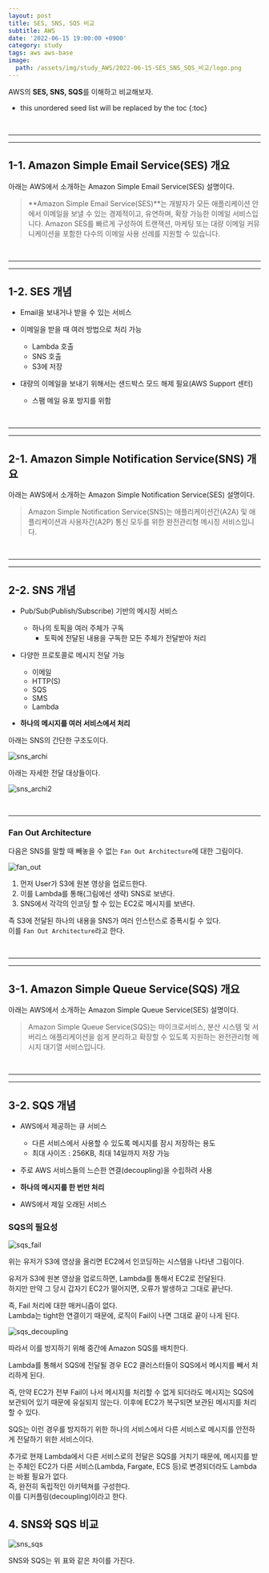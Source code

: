 ```yaml
---
layout: post
title: SES, SNS, SQS 비교
subtitle: AWS
date: '2022-06-15 19:00:00 +0900'
category: study
tags: aws aws-base
image:
  path: /assets/img/study_AWS/2022-06-15-SES_SNS_SQS_비교/logo.png
---
```


AWS의 **SES, SNS, SQS**를 이해하고 비교해보자.

<!--more-->

* this unordered seed list will be replaced by the toc
{:toc}

<br>
<hr/>
<hr/>

## 1-1. Amazon Simple Email Service(SES) 개요

아래는 AWS에서 소개하는 Amazon Simple Email Service(SES) 설명이다. 

> **Amazon Simple Email Service(SES)**는 개발자가 모든 애플리케이션 안에서 이메일을 보낼 수 있는 경제적이고, 유연하며, 확장 가능한 이메일 서비스입니다. Amazon SES를 빠르게 구성하여 트랜잭션, 마케팅 또는 대량 이메일 커뮤니케이션을 포함한 다수의 이메일 사용 선례를 지원할 수 있습니다.

<br>
<hr/>
<hr/>

## 1-2. SES 개념

* Email을 보내거나 받을 수 있는 서비스

* 이메일을 받을 때 여러 방법으로 처리 가능
    + Lambda 호출
    + SNS 호출
    + S3에 저장

* 대량의 이메일을 보내기 위해서는 샌드박스 모드 해제 필요(AWS Support 센터)
    + 스팸 메일 유포 방지를 위함

<br>
<hr/>
<hr/>

## 2-1. Amazon Simple Notification Service(SNS) 개요

아래는 AWS에서 소개하는 Amazon Simple Notification Service(SES) 설명이다. 

> Amazon Simple Notification Service(SNS)는 애플리케이션간(A2A) 및 애플리케이션과 사용자간(A2P) 통신 모두를 위한 완전관리형 메시징 서비스입니다.

<br>
<hr/>
<hr/>

## 2-2. SNS 개념

* Pub/Sub(Publish/Subscribe) 기반의 메시징 서비스
    + 하나의 토픽을 여러 주체가 구독
        - 토픽에 전달된 내용을 구독한 모든 주체가 전달받아 처리

* 다양한 프로토콜로 메시지 전달 가능
    + 이메일
    + HTTP(S)
    + SQS
    + SMS
    + Lambda

* **하나의 메시지를 여러 서비스에서 처리**

아래는 SNS의 간단한 구조도이다.

![sns_archi](/assets/img/study_AWS/2022-06-15-SES_SNS_SQS_비교/sns_archi.png)

아래는 자세한 전달 대상들이다.

![sns_archi2](/assets/img/study_AWS/2022-06-15-SES_SNS_SQS_비교/sns_archi2.png)

<br>
<hr>

### Fan Out Architecture

다음은 SNS를 말할 때 빼놓을 수 없는 `Fan Out Architecture`에 대한 그림이다.

![fan_out](/assets/img/study_AWS/2022-06-15-SES_SNS_SQS_비교/fan_out.png)

1. 먼저 User가 S3에 원본 영상을 업로드한다.
2. 이를 Lambda를 통해(그림에선 생략) SNS로 보낸다.
3. SNS에서 각각의 인코딩 할 수 있는 EC2로 메시지를 보낸다.

즉 S3에 전달된 하나의 내용을 SNS가 여러 인스턴스로 증폭시킬 수 있다.<br>
이를 `Fan Out Architecture`라고 한다.

<br>
<hr/>
<hr/>

## 3-1. Amazon Simple Queue Service(SQS) 개요

아래는 AWS에서 소개하는 Amazon Simple Queue Service(SES) 설명이다. 

> Amazon Simple Queue Service(SQS)는 마이크로서비스, 분산 시스템 및 서버리스 애플리케이션을 쉽게 분리하고 확장할 수 있도록 지원하는 완전관리형 메시지 대기열 서비스입니다.

<br>
<hr/>
<hr/>

## 3-2. SQS 개념

* AWS에서 제공하는 큐 서비스
    + 다른 서비스에서 사용할 수 있도록 메시지를 잠시 저장하는 용도
    + 최대 사이즈 : 256KB, 최대 14일까지 저장 가능

* 주로 AWS 서비스들의 느슨한 연결(decoupling)을 수립하려 사용

* **하나의 메시지를 한 번만 처리**

* AWS에서 제일 오래된 서비스

### SQS의 필요성

![sqs_fail](/assets/img/study_AWS/2022-06-15-SES_SNS_SQS_비교/sqs_fail.png)

위는 유저가 S3에 영상을 올리면 EC2에서 인코딩하는 시스템을 나타낸 그림이다.

유저가 S3에 원본 영상을 업로드하면, Lambda를 통해서 EC2로 전달된다.<br>
하지만 만약 그 당시 갑자기 EC2가 떨어지면, 오류가 발생하고 그대로 끝난다.

즉, Fail 처리에 대한 매커니즘이 없다.<br>
Lambda는 tight한 연결이기 때문에, 로직이 Fail이 나면 그대로 끝이 나게 된다.

![sqs_decoupling](/assets/img/study_AWS/2022-06-15-SES_SNS_SQS_비교/sqs_decoupling.png)

따라서 이를 방지하기 위해 중간에 Amazon SQS를 배치한다.

Lambda를 통해서 SQS에 전달될 경우 EC2 클러스터들이 SQS에서 메시지를 빼서 처리하게 된다.

즉, 만약 EC2가 전부 Fail이 나서 메시지를 처리할 수 없게 되더라도 메시지는 SQS에 보관되어 있기 때문에 유실되지 않는다.
이후에 EC2가 복구되면 보관된 메시지를 처리할 수 있다.

SQS는 이런 경우를 방지하기 위한 하나의 서비스에서 다른 서비스로 메시지를 안전하게 전달하기 위한 서비스이다.

추가로 현재 Lambda에서 다른 서비스로의 전달은 SQS를 거치기 때문에, 메시지를 받는 주체인 EC2가 다른 서비스(Lambda, Fargate, ECS 등)로 변경되더라도 Lambda는 바뀔 필요가 없다.<br>
즉, 완전히 독립적인 아키텍쳐를 구성한다.<br>
이를 디커플링(decoupling)이라고 한다.

## 4. SNS와 SQS 비교

![sns_sqs](/assets/img/study_AWS/2022-06-15-SES_SNS_SQS_비교/sns_sqs.png)

SNS와 SQS는 위 표와 같은 차이를 가진다.